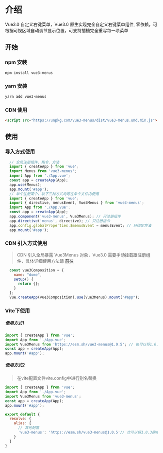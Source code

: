 # 介绍

Vue3.0 自定义右键菜单，Vue3.0 原生实现完全自定义右键菜单组件, 零依赖，可根据可视区域自动调节显示位置，可支持插槽完全重写每一项菜单

## 开始

### npm 安装

```sh
npm install vue3-menus
```

### yarn 安装

```sh
yarn add vue3-menus
```

### CDN 使用

```html
<script src="https://unpkg.com/vue3-menus/dist/vue3-menus.umd.min.js">
```

## 使用

### 导入方式使用

```js
  // 全局注册组件、指令、方法
  import { createApp } from 'vue';
  import Menus from 'vue3-menus';
  import App from './App.vue';
  const app = createApp(App);
  app.use(Menus);
  app.mount('#app');
  // 单个注册某个，以下三种方式均可在单个文件内使用
  import { createApp } from 'vue';
  import { directive, menusEvent, Vue3Menus } from 'vue3-menus';
  import App from './App.vue';
  const app = createApp(App);
  app.component('vue3-menus', Vue3Menus); // 只注册组件
  app.directive('menus', directive); // 只注册指令
  app.config.globalProperties.$menusEvent = menusEvent; // 只绑定方法
  app.mount('#app');
```

### CDN 引入方式使用

> CDN 引入全局暴露 Vue3Menus 对象，Vue3.0 需要手动挂载跟注册组件，具体详细使用方法请 [前往](https://codepen.io/xfy520/pen/yLXNqzy)

```js
  const vue3Composition = {
    name: "dome",
    setup() {
      return {};
    }
  };
  Vue.createApp(vue3Composition).use(Vue3Menus).mount("#app");
```

### Vite下使用

##### 使用方式1

```js
import { createApp } from 'vue';
import App from './App.vue';
import Vue3Menus from 'https://esm.sh/vue3-menus@1.0.5'; // 也可以将1.0.3换成其他版本号
const app = createApp(App);
app.mount('#app');
```

##### 使用方式2

> 在vite配置文件vite.config中进行别名替换

```js
import { createApp } from 'vue';
import App from './App.vue';
import Vue3Menus from 'vue3-menus';
const app = createApp(App);
app.mount('#app');
```

```js
export default {
  resolve: {
    alias: {
      // 其他配置
      'vue3-menus': 'https://esm.sh/vue3-menus@1.0.5'// 也可以将1.0.3换成其他版本号
    }
  }
}
```

